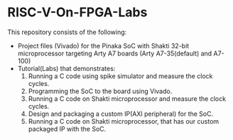 # RISC-V-On-FPGA-Labs

This repository consists of the following:

* Project files (Vivado) for the Pinaka SoC with Shakti 32-bit microprocessor targeting Arty A7 boards (Arty A7-35(default) and A7-100) <br/>
* Tutorial(Labs) that demonstrates:
  1. Running a C code using spike simulator and measure the clock cycles.
  2. Programming the SoC to the board using Vivado.
  3. Running a C code on Shakti microprocessor and measure the clock cycles.
  4. Design and packaging a custom IP(AXI peripheral) for the SoC.
  5. Running a C code on Shakti microprocessor, that has our custom packaged IP with the SoC.
